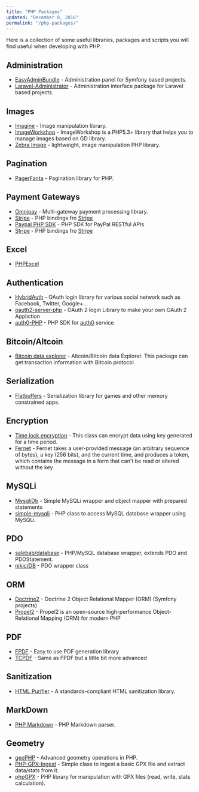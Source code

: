 ```yaml
---
title: "PHP Packages"
updated: "December 8, 2016"
permalink: "/php-packages/"
---
```


Here is a collection of some useful libraries, packages and scripts you will find
useful when developing with PHP.

## Administration

* [EasyAdminBundle](https://github.com/javiereguiluz/EasyAdminBundle) - Administration
  panel for Symfony based projects.
* [Laravel-Administrator](https://github.com/FrozenNode/Laravel-Administrator) -
  Administration interface package for Laravel based projects.

## Images

* [Imagine](https://github.com/avalanche123/Imagine) - Image manipulation library.
* [ImageWorkshop](https://github.com/Sybio/ImageWorkshop) - ImageWorkshop is a PHP5.3+
  library that helps you to manage images based on GD library.
* [Zebra Image](https://github.com/stefangabos/Zebra_Image/) - lightweight, image
  manipulation PHP library.

## Pagination

* [PagerFanta](https://github.com/whiteoctober/Pagerfanta) - Pagination
  library for PHP.

## Payment Gateways

* [Omnipay](https://github.com/thephpleague/omnipay) - Multi-gateway payment
  processing library.
* [Stripe](https://github.com/stripe/stripe-php) - PHP bindings fro [Stripe](https://stripe.com)
* [Paypal PHP SDK](https://github.com/paypal/PayPal-PHP-SDK) - PHP SDK for PayPal RESTful APIs
* [Stripe](https://github.com/stripe/stripe-php) - PHP bindings fro [Stripe](https://stripe.com)

## Excel

* [PHPExcel](https://github.com/PHPOffice/PHPExcel)

## Authentication

* [HybridAuth](https://github.com/hybridauth/hybridauth) - OAuth login library
  for various social network such as Facebook, Twitter, Google+...
* [oauth2-server-php](https://github.com/bshaffer/oauth2-server-php) - OAuth 2 login Library
  to make your own OAuth 2 Appliction
* [auth0-PHP](https://github.com/auth0/auth0-PHP) - PHP SDK for [auth0](https://auth0.com) service

## Bitcoin/Altcoin

* [Bitcoin data explorer](https://github.com/arzzen/altcoin-bitcoin-explorer) - Altcoin/Bitcoin
  data Explorer. This package can get transaction information with Bitcoin protocol.

## Serialization

* [Flatbuffers](https://github.com/arzzen/php-flatbuffers) - Serialization library
  for games and other memory constrained apps.

## Encryption

* [Time lock encryption](https://github.com/arzzen/php-time-lock-encryption) - This
  class can encrypt data using key generated for a time period.
* [Fernet](https://github.com/kelvinmo/fernet-php) - Fernet takes a user-provided
  message (an arbitrary sequence of bytes), a key (256 bits), and the current time,
  and produces a token, which contains the message in a form that can't be read
  or altered without the key

## MySQLi

* [MysqliDb](https://github.com/joshcam/PHP-MySQLi-Database-Class) - Simple MySQLi
  wrapper and object mapper with prepared statements
* [simple-mysqli](https://github.com/bennettstone/simple-mysqli) - PHP class to
  access MySQL database wrapper using MySQLi.

## PDO

* [salebab/database](https://github.com/salebab/database) - PHP/MySQL database
  wrapper, extends PDO and PDOStatement.
* [nikic/DB](https://github.com/nikic/DB) -  PDO wrapper class

## ORM

* [Doctrine2](https://github.com/doctrine/doctrine2) - Doctrine 2 Object Relational Mapper (ORM) (Symfony projects)
* [Propel2](https://github.com/propelorm/Propel2) - Propel2 is an open-source high-performance Object-Relational Mapping (ORM) for modern PHP

## PDF

* [FPDF](http://www.fpdf.org) - Easy to use PDF generation library
* [TCPDF](https://tcpdf.org) - Same as FPDF but a little bit more advanced

## Sanitization

* [HTML Purifier](http://htmlpurifier.org/) - A standards-compliant HTML sanitization
  library.

## MarkDown

* [PHP Markdown](https://github.com/michelf/php-markdown) - PHP Markdown parser.

## Geometry

* [geoPHP](https://github.com/phayes/geoPHP) - Advanced geometry operations in PHP.
* [PHP-GPX-Ingest](https://github.com/bentasker/PHP-GPX-Ingest) - Simple class to ingest a basic GPX file and extract data/stats from it.
* [phpGPX](https://github.com/Sibyx/phpGPX) - PHP library for manipulation with GPX files (read, write, stats calculation).
